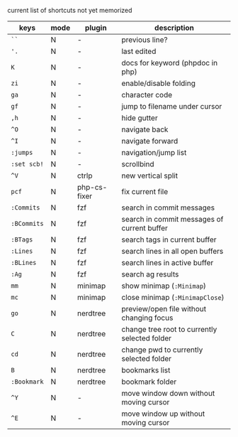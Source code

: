 current list of shortcuts not yet memorized

|keys|mode|plugin|description|
|----|----|------|-----------|
|``` `` ```|N| - | previous line? |
|`'.`|N| -| last edited |
|`K`|N|-| docs for keyword (phpdoc in php)|
|`zi`|N|-| enable/disable folding |
|`ga`|N|-| character code |
|`gf`|N|-| jump to filename under cursor |
|`,h`|N|-| hide gutter |
|`^O`|N|-| navigate back |
|`^I`|N|-| navigate forward |
|`:jumps`|N|-| navigation/jump list |
|`:set scb!`|N|-| scrollbind |
|`^V`|N|ctrlp| new vertical split |
|`pcf`|N|php-cs-fixer| fix current file |
|`:Commits`|N|fzf| search in commit messages |
|`:BCommits`|N|fzf| search in commit messages of current buffer |
|`:BTags`|N|fzf| search tags in current buffer |
|`:Lines`|N|fzf| search lines in all open buffers |
|`:BLines`|N|fzf| search lines in active buffer |
|`:Ag`|N|fzf| search ag results |
|`mm`|N|minimap| show minimap (`:Minimap`) |
|`mc`|N|minimap| close minimap (`:MinimapClose`) |
|`go`|N|nerdtree| preview/open file without changing focus |
|`C`|N|nerdtree| change tree root to currently selected folder |
|`cd`|N|nerdtree| change pwd to currently selected folder |
|`B`|N|nerdtree| bookmarks list |
|`:Bookmark`|N|nerdtree| bookmark folder |
|`^Y`|N|-| move window down without moving cursor |
|`^E`|N|-| move window up without moving cursor |

